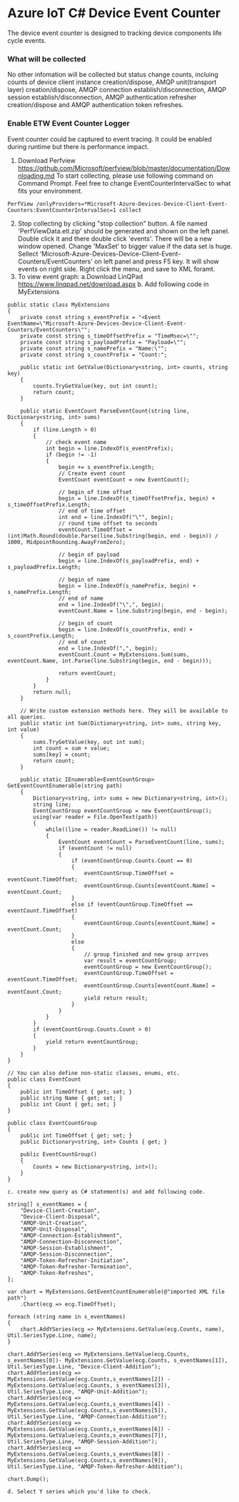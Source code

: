 # Azure IoT C# Device Event Counter

The device event counter is designed to tracking device components life cycle events.

### What will be collected

No other infomation will be collected but status change counts, incluing counts of device client instance creation/dispose, AMQP unit(transport layer) creation/dispose, AMQP connection establish/disconnection, AMQP session establish/disconnection,
AMQP authentication refresher creation/dispose and AMQP authentication token refreshes.

### Enable ETW Event Counter Logger

Event counter could be captured to event tracing. It could be enabled during runtime but there is performance impact.

1. Download Perfview https://github.com/Microsoft/perfview/blob/master/documentation/Downloading.md To start collecting, please use following command on Command Prompt. Feel free to change EventCounterIntervalSec to what fits your environment.
```
PerfView /onlyProviders=*Microsoft-Azure-Devices-Device-Client-Event-Counters:EventCounterIntervalSec=1 collect
```
2. Stop collecting by clicking "stop collection" button. A file named 'PerfViewData.etl.zip' should be generated and shown on the left panel. Double click it and there double click 'events'. There will be a new window opened. Change 'MaxSet' to bigger value if the data set is huge. Sellect 'Microsoft-Azure-Devices-Device-Client-Event-Counters/EventCounters' on left panel and press F5 key. It will show events on right side. Right click the menu, and save to XML foramt.
3. To view event graph:
	a.Download LinQPad https://www.linqpad.net/download.aspx 
	b. Add following code in MyExtensions
```
public static class MyExtensions
{
	private const string s_eventPrefix = "<Event EventName=\"Microsoft-Azure-Devices-Device-Client-Event-Counters/EventCounters\"";
	private const string s_timeOffsetPrefix = "TimeMsec=\"";
	private const string s_payloadPrefix = "Payload=\"";
	private const string s_namePrefix = "Name:\"";
	private const string s_countPrefix = "Count:";
	
	public static int GetValue(Dictionary<string, int> counts, string key)
	{
		counts.TryGetValue(key, out int count);
		return count;
	}

	public static EventCount ParseEventCount(string line, Dictionary<string, int> sums)
	{
		if (line.Length > 0)
		{
			// check event name
			int begin = line.IndexOf(s_eventPrefix);
			if (begin != -1)
			{
				begin += s_eventPrefix.Length;
				// Create event count
				EventCount eventCount = new EventCount();

				// begin of time offset
				begin = line.IndexOf(s_timeOffsetPrefix, begin) + s_timeOffsetPrefix.Length;
				// end of time offset
				int end = line.IndexOf("\"", begin);
				// round time offset to seconds
				eventCount.TimeOffset = (int)Math.Round(double.Parse(line.Substring(begin, end - begin)) / 1000, MidpointRounding.AwayFromZero);

				// begin of payload
				begin = line.IndexOf(s_payloadPrefix, end) + s_payloadPrefix.Length;

				// begin of name
				begin = line.IndexOf(s_namePrefix, begin) + s_namePrefix.Length;
				// end of name
				end = line.IndexOf("\",", begin);
				eventCount.Name = line.Substring(begin, end - begin);

				// begin of count
				begin = line.IndexOf(s_countPrefix, end) + s_countPrefix.Length;
				// end of count
				end = line.IndexOf(",", begin);
				eventCount.Count = MyExtensions.Sum(sums, eventCount.Name, int.Parse(line.Substring(begin, end - begin)));

				return eventCount;
			}
		}
		return null;
	}

	// Write custom extension methods here. They will be available to all queries.
	public static int Sum(Dictionary<string, int> sums, string key, int value)
	{
		sums.TryGetValue(key, out int sum);
		int count = sum + value;
		sums[key] = count;
		return count;
	}

	public static IEnumerable<EventCountGroup> GetEventCountEnumerable(string path) 
	{
		Dictionary<string, int> sums = new Dictionary<string, int>();
		string line;
		EventCountGroup eventCountGroup = new EventCountGroup();
		using(var reader = File.OpenText(path))
		{
			while((line = reader.ReadLine()) != null) 
			{
				EventCount eventCount = ParseEventCount(line, sums);
				if (eventCount != null) 
				{
					if (eventCountGroup.Counts.Count == 0)
					{
						eventCountGroup.TimeOffset = eventCount.TimeOffset;
						eventCountGroup.Counts[eventCount.Name] = eventCount.Count;
					}
					else if (eventCountGroup.TimeOffset == eventCount.TimeOffset)
					{
						eventCountGroup.Counts[eventCount.Name] = eventCount.Count;
					}
					else
					{
						// group finished and new group arrives
						var result = eventCountGroup;
						eventCountGroup = new EventCountGroup();
						eventCountGroup.TimeOffset = eventCount.TimeOffset;
						eventCountGroup.Counts[eventCount.Name] = eventCount.Count;
						yield return result;
					}
				}
			}
		}
		if (eventCountGroup.Counts.Count > 0)
		{
			yield return eventCountGroup;
		}
	}
}

// You can also define non-static classes, enums, etc.
public class EventCount
{
	public int TimeOffset { get; set; }
	public string Name { get; set; }
	public int Count { get; set; }
}

public class EventCountGroup
{
	public int TimeOffset { get; set; }
	public Dictionary<string, int> Counts { get; }

	public EventCountGroup()
	{
		Counts = new Dictionary<string, int>();
	}
}
```
	c. create new query as C# statement(s) and add following code.
```
string[] s_eventNames = {
	"Device-Client-Creation",
	"Device-Client-Disposal",
	"AMQP-Unit-Creation",
	"AMQP-Unit-Disposal",
	"AMQP-Connection-Establishment", 
	"AMQP-Connection-Disconnection", 
	"AMQP-Session-Establishment",
	"AMQP-Session-Disconnection",
	"AMQP-Token-Refresher-Initiation",
	"AMQP-Token-Refresher-Termination",
	"AMQP-Token-Refreshes",
};

var chart = MyExtensions.GetEventCountEnumerable(@"imported XML file path")
	.Chart(ecg => ecg.TimeOffset);

foreach (string name in s_eventNames)
{
	chart.AddYSeries(ecg => MyExtensions.GetValue(ecg.Counts, name), Util.SeriesType.Line, name);
}

chart.AddYSeries(ecg => MyExtensions.GetValue(ecg.Counts, s_eventNames[0])- MyExtensions.GetValue(ecg.Counts, s_eventNames[1]), Util.SeriesType.Line, "Device-Client-Addition");
chart.AddYSeries(ecg => MyExtensions.GetValue(ecg.Counts,s_eventNames[2]) - MyExtensions.GetValue(ecg.Counts, s_eventNames[3]), Util.SeriesType.Line, "AMQP-Unit-Addition");
chart.AddYSeries(ecg => MyExtensions.GetValue(ecg.Counts,s_eventNames[4]) - MyExtensions.GetValue(ecg.Counts,s_eventNames[5]), Util.SeriesType.Line, "AMQP-Connection-Addition");
chart.AddYSeries(ecg => MyExtensions.GetValue(ecg.Counts,s_eventNames[6]) - MyExtensions.GetValue(ecg.Counts,s_eventNames[7]), Util.SeriesType.Line, "AMQP-Session-Addition");
chart.AddYSeries(ecg => MyExtensions.GetValue(ecg.Counts,s_eventNames[8]) - MyExtensions.GetValue(ecg.Counts,s_eventNames[9]), Util.SeriesType.Line, "AMQP-Token-Refresher-Addition");

chart.Dump();
```
	d. Select Y series which you'd like to check.
